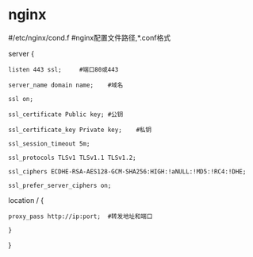 # nginx
#/etc/nginx/cond.f	#nginx配置文件路径,*.conf格式

server {

	listen 443 ssl;		#端口80或443
	
	server_name domain name;	#域名
	
	ssl on;
	
	ssl_certificate Public key;	#公钥
	
	ssl_certificate_key Private key;	#私钥
	
	ssl_session_timeout 5m;
	
	ssl_protocols TLSv1 TLSv1.1 TLSv1.2;
	
	ssl_ciphers ECDHE-RSA-AES128-GCM-SHA256:HIGH:!aNULL:!MD5:!RC4:!DHE;
	
	ssl_prefer_server_ciphers on;
	
	
location / {

	proxy_pass http://ip:port;	#转发地址和端口
	
	}
	
}



